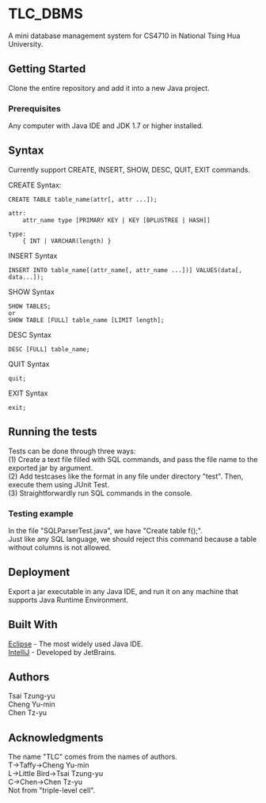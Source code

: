 # TLC_DBMS <br />
A mini database management system for CS4710 in National Tsing Hua University. <br />

## Getting Started <br />
Clone the entire repository and add it into a new Java project. <br />

### Prerequisites <br />
Any computer with Java IDE and JDK 1.7 or higher installed. <br />

## Syntax
Currently support CREATE, INSERT, SHOW, DESC, QUIT, EXIT commands.

CREATE Syntax:
```
CREATE TABLE table_name(attr[, attr ...]);

attr:
    attr_name type [PRIMARY KEY | KEY [BPLUSTREE | HASH]]

type:
    { INT | VARCHAR(length) }
```

INSERT Syntax
```
INSERT INTO table_name[(attr_name[, attr_name ...])] VALUES(data[, data...]);
```

SHOW Syntax
```
SHOW TABLES;
or
SHOW TABLE [FULL] table_name [LIMIT length];
```

DESC Syntax
```
DESC [FULL] table_name;
```

QUIT Syntax
```
quit;
```

EXIT Syntax
```
exit;
```

## Running the tests <br />
Tests can be done through three ways: <br />
(1) Create a text file filled with SQL commands, and pass the file name to the exported jar by argument. <br />
(2) Add testcases like the format in any file under directory "test". Then, execute them using JUnit Test. <br />
(3) Straightforwardly run SQL commands in the console. <br />

### Testing example <br />
In the file "SQLParserTest.java", we have "Create table f();". <br />
Just like any SQL language, we should reject this command because a table without columns is not allowed. <br />

## Deployment <br />
Export a jar executable in any Java IDE, and run it on any machine that supports Java Runtime Environment. <br />

## Built With <br />
[Eclipse](https://www.eclipse.org/downloads/) - The most widely used Java IDE. <br />
[IntelliJ](https://www.jetbrains.com/idea/download/#section=windows) - Developed by JetBrains. <br />

## Authors <br />
Tsai Tzung-yu <br />
Cheng Yu-min <br />
Chen Tz-yu <br />

## Acknowledgments <br />
The name "TLC" comes from the names of authors. <br />
T->Taffy->Cheng Yu-min <br />
L->Little Bird->Tsai Tzung-yu <br />
C->Chen->Chen Tz-yu <br />
Not from "triple-level cell". <br />
